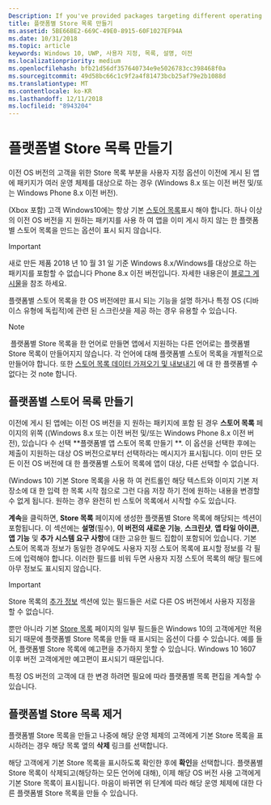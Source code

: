 ```yaml
---
Description: If you've provided packages targeting different operating systems, you have the option to customize parts of your Store listing for different targeted operating systems.
title: 플랫폼별 Store 목록 만들기
ms.assetid: 5BE66BE2-669C-49E0-8915-60F1027EF94A
ms.date: 10/31/2018
ms.topic: article
keywords: Windows 10, UWP, 사용자 지정, 목록, 설명, 이전
ms.localizationpriority: medium
ms.openlocfilehash: bfb21d56df357640734e9e5026783cc398468f0a
ms.sourcegitcommit: 49d58bc66c1c9f2a4f81473bcb25af79e2b1088d
ms.translationtype: MT
ms.contentlocale: ko-KR
ms.lasthandoff: 12/11/2018
ms.locfileid: "8943204"
---
```

# <a name="create-platform-specific-store-listings"></a>플랫폼별 Store 목록 만들기


이전 OS 버전의 고객을 위한 Store 목록 부분을 사용자 지정 옵션이 이전에 게시 된 앱에 패키지가 여러 운영 체제를 대상으로 하는 경우 (Windows 8.x 또는 이전 버전 및/또는 Windows Phone 8.x 이전 버전). 

(Xbox 포함) 고객 Windows10에는 항상 기본 [스토어 목록](create-app-store-listings.md)표시 해야 합니다. 하나 이상의 이전 OS 버전을 지 원하는 패키지를 사용 하 여 앱을 이미 게시 하지 않는 한 플랫폼별 스토어 목록을 만드는 옵션이 표시 되지 않습니다. 

> [!IMPORTANT]
> 새로 만든 제품 2018 년 10 월 31 일 기준 Windows 8.x/Windows를 대상으로 하는 패키지를 포함할 수 없습니다 Phone 8.x 이전 버전입니다. 자세한 내용은이 [블로그 게시물](https://blogs.windows.com/buildingapps/2018/08/20/important-dates-regarding-apps-with-windows-phone-8-x-and-earlier-and-windows-8-8-1-packages-submitted-to-microsoft-store/#SzKghBbqDMlmAO4c.97)을 참조 하세요.

플랫폼별 스토어 목록을 한 OS 버전에만 표시 되는 기능을 설명 하거나 특정 OS (디바이스 유형에 독립적)에 관련 된 스크린샷을 제공 하는 경우 유용할 수 있습니다.

> [!NOTE]
> 플랫폼별 Store 목록을 한 언어로 만들면 앱에서 지원하는 다른 언어로는 플랫폼별 Store 목록이 만들어지지 않습니다. 각 언어에 대해 플랫폼별 스토어 목록을 개별적으로 만들어야 합니다. 또한 [스토어 목록 데이터 가져오기 및 내보내기](import-and-export-store-listings.md) 에 대 한 플랫폼별 수 없다는 것 note 합니다.


## <a name="creating-a-platform-specific-store-listing"></a>플랫폼별 스토어 목록 만들기

이전에 게시 된 앱에는 이전 OS 버전을 지 원하는 패키지에 포함 된 경우 **스토어 목록** 페이지의 위쪽 ((Windows 8.x 또는 이전 버전 및/또는 Windows Phone 8.x 이전 버전), 있습니다 수 선택 **플랫폼별 앱 스토어 목록 만들기 **. 이 옵션을 선택한 후에는 제출이 지원하는 대상 OS 버전으로부터 선택하라는 메시지가 표시됩니다. 이미 만든 모든 이전 OS 버전에 대 한 플랫폼별 스토어 목록에 앱이 대상, 다른 선택할 수 없습니다.

(Windows 10) 기본 Store 목록을 사용 하 여 컨트롤인 해당 텍스트와 이미지 기본 저장소에 대 한 입력 한 목록 시작 점으로 그런 다음 저장 하기 전에 원하는 내용을 변경할 수 없게 됩니다. 원하는 경우 완전히 빈 스토어 목록에서 시작할 수도 있습니다.

**계속**을 클릭하면, **Store 목록** 페이지에 생성한 플랫폼별 Store 목록에 해당되는 섹션이 포함됩니다. 이 섹션에는 **설명**(필수), **이 버전의 새로운 기능**, **스크린샷**, **앱 타일 아이콘**, **앱 기능** 및 **추가 시스템 요구 사항**에 대한 고유한 필드 집합이 포함되어 있습니다. 기본 스토어 목록과 정보가 동일한 경우에도 사용자 지정 스토어 목록에 표시할 정보를 각 필드에 입력해야 합니다. 이러한 필드를 비워 두면 사용자 지정 스토어 목록의 해당 필드에 아무 정보도 표시되지 않습니다.

> [!IMPORTANT]
> Store 목록의 [추가 정보](create-app-store-listings.md#additional-information) 섹션에 있는 필드들은 서로 다른 OS 버전에서 사용자 지정을 할 수 없습니다.
> 
> 뿐만 아니라 기본 [Store 목록](create-app-store-listings.md) 페이지의 일부 필드들은 Windows 10의 고객에게만 적용되기 때문에 플랫폼별 Store 목록을 만들 때 표시되는 옵션이 다를 수 있습니다. 예를 들어, 플랫폼별 Store 목록에 예고편을 추가하지 못할 수 있습니다. Windows 10 1607 이후 버전 고객에게만 예고편이 표시되기 때문입니다. 

특정 OS 버전의 고객에 대 한 변경 하려면 필요에 따라 플랫폼별 목록 편집을 계속할 수 있습니다.


## <a name="removing-a-platform-specific-store-listing"></a>플랫폼별 Store 목록 제거

플랫폼별 Store 목록을 만들고 나중에 해당 운영 체제의 고객에게 기본 Store 목록을 표시하려는 경우 해당 목록 옆의 **삭제** 링크를 선택합니다.

해당 고객에게 기본 Store 목록을 표시하도록 확인한 후에 **확인**을 선택합니다. 플랫폼별 Store 목록이 삭제되고(해당하는 모든 언어에 대해), 이제 해당 OS 버전 사용 고객에게 기본 Store 목록이 표시됩니다. 마음이 바뀌면 위 단계에 따라 해당 운영 체제에 대한 다른 플랫폼별 Store 목록을 만들 수 있습니다.
 

 




